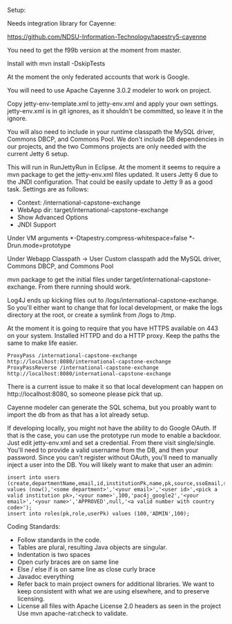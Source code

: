 Setup:

Needs integration library for Cayenne:

https://github.com/NDSU-Information-Technology/tapestry5-cayenne

You need to get the f99b version at the moment from master.

Install with mvn install -DskipTests

At the moment the only federated accounts that work is Google.

You will need to use Apache Cayenne 3.0.2 modeler to work on project.

Copy jetty-env-template.xml to jetty-env.xml and apply your own settings. jetty-env.xml is in git ignores, as it shouldn't
be committed, so leave it in the ignore.

You will also need to include in your runtime classpath the MySQL driver, Commons DBCP, and Commons Pool. We don't include
DB dependencies in our projects, and the two Commons projects are only needed with the current Jetty 6 setup.

This will run in RunJettyRun in Eclipse. At the moment it seems to require a mvn package to get the jetty-env.xml files updated.
It users Jetty 6 due to the JNDI configuration. That could be easily update to Jetty 9 as a good task. Settings are as follows:

 * Context: /international-capstone-exchange
 * WebApp dir: target/international-capstone-exchange
 * Show Advanced Options
 * JNDI Support

Under VM arguments
*-Dtapestry.compress-whitespace=false
*-Drun.mode=prototype

Under Webapp Classpath -> User Custom classpath add the MySQL driver, Commons DBCP, and Commons Pool

mvn package to get the initial files under target/international-capstone-exchange. From there running should work. 

Log4J ends up kicking files out to /logs/international-capstone-exchange. So you'll either want to change that for local development, or
make the logs directory at the root, or create a symlink from /logs to /tmp.

At the moment it is going to require that you have HTTPS available on 443 on your system. Installed HTTPD and do a HTTP proxy. 
Keep the paths the same to make life easier.

```
ProxyPass /international-capstone-exchange http://localhost:8080/international-capstone-exchange
ProxyPassReverse /international-capstone-exchange http://localhost:8080/international-capstone-exchange
```

There is a current issue to make it so that local development can happen on http://localhost:8080, so someone please pick that up.

Cayenne modeler can generate the SQL schema, but you proably want to import the db from <todo> as that has a lot already setup.

If developing locally, you might not have the ability to do Google OAuth. If that is the case, you can use the prototype run mode to enable a backdoor. 
Just edit jetty-env.xml and set a credential. From there visit single/single. You'll need to provide a valid username from the DB, and then your password.
Since you can't register without OAuth, you'll need to manually inject a user into the DB. You will likely want to make that user an admin:

```
insert into users (create,departmentName,email,id,institutionPk,name,pk,source,ssoEmail,ssoName,status,url,workPhone) values (now(),'<some department>','<your email>','<user id>',<pick a valid institution pk>,'<your name>',100,'pac4j_google2','<your email>','<your name>','APPROVED',null,'<a valid number with country code>');
insert into roles(pk,role,userPk) values (100,'ADMIN',100);
```


Coding Standards:

 * Follow standards in the code.
 * Tables are plural, resulting Java objects are singular. 
 * Indentation is two spaces
 * Open curly braces are on same line
 * Else / else if is on same line as close curly brace
 * Javadoc everything
 * Refer back to main project owners for additional libraries. We want to keep consistent with what we are using elsewhere, and to preserve licensing.
 * License all files with Apache License 2.0 headers as seen in the project Use mvn apache-rat:check to validate.